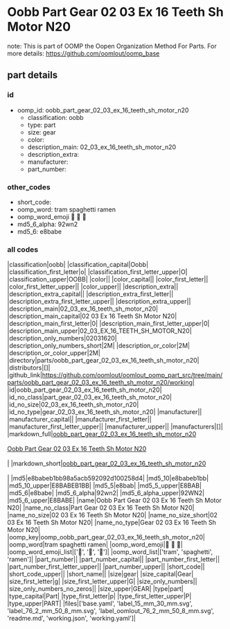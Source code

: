 # Oobb Part Gear 02 03 Ex 16 Teeth Sh Motor N20  

note: This is part of OOMP the Oopen Organization Method For Parts. For more details: https://github.com/oomlout/oomp_base

##  part details





### id
* oomp_id: oobb_part_gear_02_03_ex_16_teeth_sh_motor_n20
  * classification: oobb
  * type: part
  * size: gear
  * color: 
  * description_main: 02_03_ex_16_teeth_sh_motor_n20
  * description_extra: 
  * manufacturer: 
  * part_number: 

### other_codes
* short_code: 
* oomp_word: tram spaghetti ramen
* oomp_word_emoji :tram: :spaghetti: :ramen:
* md5_6_alpha: 92wn2
* md5_6: e8babe

### all codes 
|classification|oobb|
|classification_capital|Oobb|
|classification_first_letter|o|
|classification_first_letter_upper|O|
|classification_upper|OOBB|
|color||
|color_capital||
|color_first_letter||
|color_first_letter_upper||
|color_upper||
|description_extra||
|description_extra_capital||
|description_extra_first_letter||
|description_extra_first_letter_upper||
|description_extra_upper||
|description_main|02_03_ex_16_teeth_sh_motor_n20|
|description_main_capital|02 03 Ex 16 Teeth Sh Motor N20|
|description_main_first_letter|0|
|description_main_first_letter_upper|0|
|description_main_upper|02_03_EX_16_TEETH_SH_MOTOR_N20|
|description_only_numbers|02031620|
|description_only_numbers_short|2M|
|description_or_color|2M|
|description_or_color_upper|2M|
|directory|parts/oobb_part_gear_02_03_ex_16_teeth_sh_motor_n20|
|distributors|[]|
|github_link|https://github.com/oomlout/oomlout_oomp_part_src/tree/main/parts/oobb_part_gear_02_03_ex_16_teeth_sh_motor_n20/working|
|id|oobb_part_gear_02_03_ex_16_teeth_sh_motor_n20|
|id_no_class|part_gear_02_03_ex_16_teeth_sh_motor_n20|
|id_no_size|02_03_ex_16_teeth_sh_motor_n20|
|id_no_type|gear_02_03_ex_16_teeth_sh_motor_n20|
|manufacturer||
|manufacturer_capital||
|manufacturer_first_letter||
|manufacturer_first_letter_upper||
|manufacturer_upper||
|manufacturers|[]|
|markdown_full|[oobb_part_gear_02_03_ex_16_teeth_sh_motor_n20](https://github.com/oomlout/oomlout_oomp_part_src/tree/main/parts/oobb_part_gear_02_03_ex_16_teeth_sh_motor_n20/working)<br>[](https://github.com/oomlout/oomlout_oomp_part_src/tree/main/parts/oobb_part_gear_02_03_ex_16_teeth_sh_motor_n20/working)<br>[Oobb Part Gear 02 03 Ex 16 Teeth Sh Motor N20](https://github.com/oomlout/oomlout_oomp_part_src/tree/main/parts/oobb_part_gear_02_03_ex_16_teeth_sh_motor_n20/working)<br><br>|
|markdown_short|[oobb_part_gear_02_03_ex_16_teeth_sh_motor_n20](https://github.com/oomlout/oomlout_oomp_part_src/tree/main/parts/oobb_part_gear_02_03_ex_16_teeth_sh_motor_n20/working)<br><br>|
|md5|e8babeb1bb98a5acb592092d100258d4|
|md5_10|e8babeb1bb|
|md5_10_upper|E8BABEB1BB|
|md5_5|e8bab|
|md5_5_upper|E8BAB|
|md5_6|e8babe|
|md5_6_alpha|92wn2|
|md5_6_alpha_upper|92WN2|
|md5_6_upper|E8BABE|
|name|Oobb Part Gear 02 03 Ex 16 Teeth Sh Motor N20|
|name_no_class|Part Gear 02 03 Ex 16 Teeth Sh Motor N20|
|name_no_size|02 03 Ex 16 Teeth Sh Motor N20|
|name_no_size_short|02 03 Ex 16 Teeth Sh Motor N20|
|name_no_type|Gear 02 03 Ex 16 Teeth Sh Motor N20|
|oomp_key|oomp_oobb_part_gear_02_03_ex_16_teeth_sh_motor_n20|
|oomp_word|tram spaghetti ramen|
|oomp_word_emoji|:tram: :spaghetti: :ramen:|
|oomp_word_emoji_list|[':tram:', ':spaghetti:', ':ramen:']|
|oomp_word_list|['tram', 'spaghetti', 'ramen']|
|part_number||
|part_number_capital||
|part_number_first_letter||
|part_number_first_letter_upper||
|part_number_upper||
|short_code||
|short_code_upper||
|short_name||
|size|gear|
|size_capital|Gear|
|size_first_letter|g|
|size_first_letter_upper|G|
|size_only_numbers||
|size_only_numbers_no_zeros||
|size_upper|GEAR|
|type|part|
|type_capital|Part|
|type_first_letter|p|
|type_first_letter_upper|P|
|type_upper|PART|
|files|['base.yaml', 'label_15_mm_30_mm.svg', 'label_76_2_mm_50_8_mm.svg', 'label_oomlout_76_2_mm_50_8_mm.svg', 'readme.md', 'working.json', 'working.yaml']|
